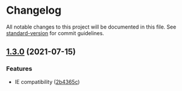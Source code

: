 # Changelog

All notable changes to this project will be documented in this file. See [standard-version](https://github.com/conventional-changelog/standard-version) for commit guidelines.

## [1.3.0](https://github.com/Zenoo/ajax-sender/compare/v1.2.2...v1.3.0) (2021-07-15)


### Features

* IE compatibility ([2b4365c](https://github.com/Zenoo/ajax-sender/commit/2b4365c7e92620d0894a722c75b1c21c012b9bd2))

